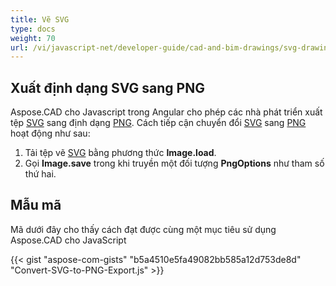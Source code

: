 ```yaml
---
title: Vẽ SVG
type: docs
weight: 70
url: /vi/javascript-net/developer-guide/cad-and-bim-drawings/svg-drawings/
---
```


## **Xuất định dạng SVG sang PNG**

Aspose.CAD cho Javascript trong Angular cho phép các nhà phát triển xuất tệp [SVG](https://docs.fileformat.com/page-description-language/svg/) sang định dạng [PNG](https://docs.fileformat.com/image/png/).
Cách tiếp cận chuyển đổi [SVG](https://docs.fileformat.com/page-description-language/svg/) sang [PNG](https://docs.fileformat.com/image/png/) hoạt động như sau:

1. Tải tệp vẽ [SVG](https://docs.fileformat.com/page-description-language/svg/) bằng phương thức **Image.load**.
1. Gọi **Image.save** trong khi truyền một đối tượng **PngOptions** như tham số thứ hai.

## Mẫu mã

Mã dưới đây cho thấy cách đạt được cùng một mục tiêu sử dụng Aspose.CAD cho JavaScript

{{< gist "aspose-com-gists" "b5a4510e5fa49082bb585a12d753de8d" "Convert-SVG-to-PNG-Export.js" >}}
